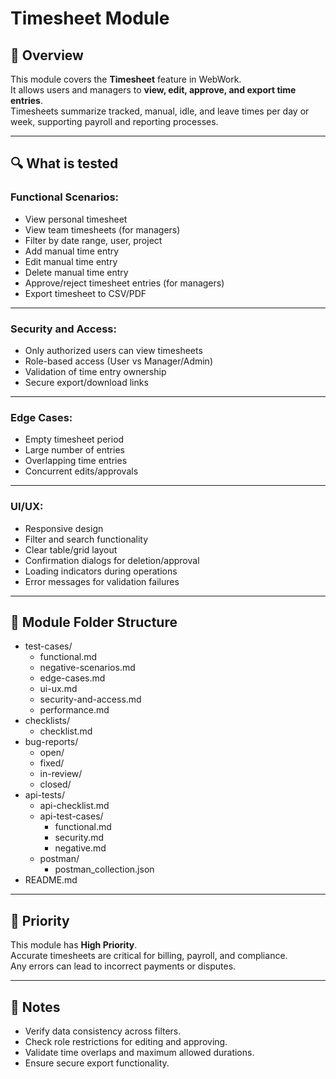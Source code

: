 # Timesheet Module

## 📌 Overview

This module covers the **Timesheet** feature in WebWork.  
It allows users and managers to **view, edit, approve, and export time entries**.  
Timesheets summarize tracked, manual, idle, and leave times per day or week, supporting payroll and reporting processes.

---

## 🔍 What is tested

### Functional Scenarios:
- View personal timesheet
- View team timesheets (for managers)
- Filter by date range, user, project
- Add manual time entry
- Edit manual time entry
- Delete manual time entry
- Approve/reject timesheet entries (for managers)
- Export timesheet to CSV/PDF

---

### Security and Access:
- Only authorized users can view timesheets
- Role-based access (User vs Manager/Admin)
- Validation of time entry ownership
- Secure export/download links

---

### Edge Cases:
- Empty timesheet period
- Large number of entries
- Overlapping time entries
- Concurrent edits/approvals

---

### UI/UX:
- Responsive design
- Filter and search functionality
- Clear table/grid layout
- Confirmation dialogs for deletion/approval
- Loading indicators during operations
- Error messages for validation failures

---

## 📁 Module Folder Structure
- test-cases/
  - functional.md
  - negative-scenarios.md
  - edge-cases.md
  - ui-ux.md
  - security-and-access.md
  - performance.md
- checklists/
  - checklist.md
- bug-reports/
  - open/
  - fixed/
  - in-review/
  - closed/
- api-tests/
  - api-checklist.md
  - api-test-cases/
    - functional.md
    - security.md
    - negative.md
  - postman/
    - postman_collection.json
- README.md

---

## 🧪 Priority

This module has **High Priority**.  
Accurate timesheets are critical for billing, payroll, and compliance.  
Any errors can lead to incorrect payments or disputes.

---

## 📎 Notes

- Verify data consistency across filters.
- Check role restrictions for editing and approving.
- Validate time overlaps and maximum allowed durations.
- Ensure secure export functionality.